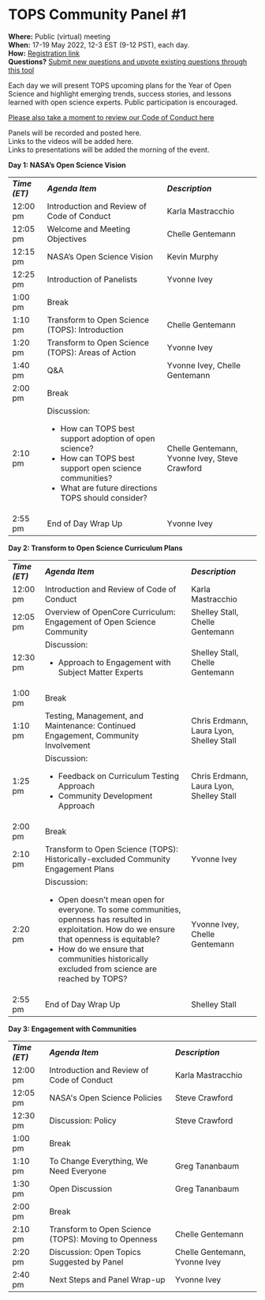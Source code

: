 
# TOPS Community Panel #1

**Where:** Public (virtual) meeting  
**When:** 17-19 May 2022, 12-3 EST (9-12 PST), each day.  
**How:** [Registration link](https://forms.gle/sgLgwM1nxGzqJbuA6)  
**Questions?** [Submit new questions and upvote existing questions through this tool](https://nasa.cnf.io/sessions/bx7z/#!/dashboard)

Each day we will present TOPS upcoming plans for the Year of Open Science and highlight emerging trends, success stories, and lessons learned with open science experts. Public participation is encouraged.

[Please also take a moment to review our Code of Conduct here](../../../CODE_OF_CONDUCT.md)

Panels will be recorded and posted here.   
Links to the videos will be added here.  
Links to presentations will be added the morning of the event. 


**Day 1: NASA’s Open Science Vision**


<table>
  <tr>
   <td><strong><em>Time (ET)</em></strong>
   </td>
   <td><strong><em>Agenda Item</em></strong>
   </td>
   <td><strong><em>Description</em></strong>
   </td>
  </tr>
  <tr>
   <td>12:00 pm
   </td>
   <td>Introduction and Review of Code of Conduct
   </td>
   <td>Karla Mastracchio
   </td>
  </tr>
  <tr>
   <td>12:05 pm
   </td>
   <td>Welcome and Meeting Objectives
   </td>
   <td>Chelle Gentemann
   </td>
  </tr>
  <tr>
   <td>12:15 pm
   </td>
   <td>NASA’s Open Science Vision
   </td>
   <td>Kevin Murphy
   </td>
  </tr>
  <tr>
   <td>12:25 pm
   </td>
   <td>Introduction of Panelists
   </td>
   <td>Yvonne Ivey
   </td>
  </tr>
  <tr>
   <td>1:00 pm
   </td>
   <td>Break
   </td>
   <td>
   </td>
  </tr>
  <tr>
   <td>1:10 pm
   </td>
   <td>Transform to Open Science (TOPS): Introduction
   </td>
   <td>Chelle Gentemann
   </td>
  </tr>
  <tr>
   <td>1:20 pm
   </td>
   <td>Transform to Open Science (TOPS): Areas of Action
   </td>
   <td>Yvonne Ivey
   </td>
  </tr>
  <tr>
   <td>1:40 pm
   </td>
   <td>Q&A
   </td>
   <td>Yvonne Ivey, Chelle Gentemann
   </td>
  </tr>
  <tr>
   <td>2:00 pm
   </td>
   <td>Break
   </td>
   <td>
   </td>
  </tr>
  <tr>
   <td>2:10 pm
   </td>
   <td>Discussion: 
<ul>

<li>How can TOPS best support adoption of open science? 

<li>How can TOPS best support open science communities?

<li>What are future directions TOPS should consider?
</li>
</ul>
   </td>
   <td>Chelle Gentemann, Yvonne Ivey, Steve Crawford
   </td>
  </tr>
  <tr>
   <td>2:55 pm
   </td>
   <td>End of Day Wrap Up
   </td>
   <td>Yvonne Ivey
   </td>
  </tr>
</table>


**Day 2: Transform to Open Science Curriculum Plans**


<table>
  <tr>
   <td><strong><em> Time (ET)</em></strong>
   </td>
   <td><strong><em>Agenda Item</em></strong>
   </td>
   <td><strong><em>Description</em></strong>
   </td>
  </tr>
  <tr>
   <td>12:00 pm
   </td>
   <td>Introduction and Review of Code of Conduct
   </td>
   <td>Karla Mastracchio
   </td>
  </tr>
  <tr>
   <td>12:05 pm
   </td>
   <td>Overview of OpenCore Curriculum: Engagement of Open Science Community
   </td>
   <td>Shelley Stall, Chelle Gentemann
   </td>
  </tr>
  <tr>
   <td>12:30 pm
   </td>
   <td>Discussion: 
<ul>

<li>Approach to Engagement with Subject Matter Experts
</li>
</ul>
   </td>
   <td>Shelley Stall, Chelle Gentemann
   </td>
  </tr>
  <tr>
   <td>1:00 pm
   </td>
   <td>Break
   </td>
   <td>
   </td>
  </tr>
  <tr>
   <td>1:10 pm
   </td>
   <td>Testing, Management, and Maintenance:  Continued Engagement, Community Involvement
   </td>
   <td>Chris Erdmann, Laura Lyon, Shelley Stall
   </td>
  </tr>
  <tr>
   <td>1:25 pm
   </td>
   <td>Discussion: 
<ul>

<li>Feedback on Curriculum Testing Approach

<li>Community Development Approach
</li>
</ul>
   </td>
   <td>Chris Erdmann, Laura Lyon, Shelley Stall
   </td>
  </tr>
  <tr>
   <td>2:00 pm
   </td>
   <td>Break
   </td>
   <td>
   </td>
  </tr>
  <tr>
   <td>2:10 pm
   </td>
   <td>Transform to Open Science (TOPS): Historically-excluded Community Engagement Plans
   </td>
   <td>Yvonne Ivey
   </td>
  </tr>
  <tr>
   <td>2:20 pm
   </td>
   <td>Discussion:
<ul>

<li>Open doesn’t mean open for everyone. To some communities, openness has resulted in exploitation. How do we ensure that openness is equitable? 

<li>How do we ensure that communities historically excluded from science are reached by TOPS? 
</li>
</ul>
   </td>
   <td>Yvonne Ivey, Chelle Gentemann
   </td>
  </tr>
  <tr>
   <td>2:55 pm
   </td>
   <td>End of Day Wrap Up
   </td>
   <td>Shelley Stall
   </td>
  </tr>
</table>


**Day 3: Engagement with Communities**


<table>
  <tr>
   <td><strong><em>Time (ET)</em></strong>
   </td>
   <td><strong><em>Agenda Item</em></strong>
   </td>
   <td><strong><em>Description</em></strong>
   </td>
  </tr>
  <tr>
   <td>12:00 pm
   </td>
   <td>Introduction and Review of Code of Conduct
   </td>
   <td>Karla Mastracchio
   </td>
  </tr>
  <tr>
   <td>12:05 pm
   </td>
   <td>NASA's Open Science Policies
   </td>
   <td>Steve Crawford
   </td>
  </tr>
  <tr>
   <td>12:30 pm
   </td>
   <td>Discussion: Policy
   </td>
   <td>Steve Crawford
   </td>
  </tr>
  <tr>
   <td>1:00 pm
   </td>
   <td>Break
   </td>
   <td>
   </td>
  </tr>
  <tr>
   <td>1:10 pm
   </td>
   <td>To Change Everything, We Need Everyone
   </td>
   <td>Greg Tananbaum
   </td>
  </tr>
  <tr>
   <td>1:30 pm
   </td>
   <td>Open Discussion
   </td>
   <td>Greg Tananbaum
   </td>
  </tr>
  <tr>
   <td>2:00 pm
   </td>
   <td>Break
   </td>
   <td>
   </td>
  </tr>
  <tr>
   <td>2:10 pm
   </td>
   <td>Transform to Open Science (TOPS): Moving to Openness
   </td>
   <td>Chelle Gentemann
   </td>
  </tr>
  <tr>
   <td>2:20 pm
   </td>
   <td>Discussion: Open Topics Suggested by Panel
   </td>
   <td>Chelle Gentemann, Yvonne Ivey
   </td>
  </tr>
  <tr>
   <td>2:40 pm
   </td>
   <td>Next Steps and Panel Wrap-up
   </td>
   <td>Yvonne Ivey
   </td>
  </tr>
</table>

